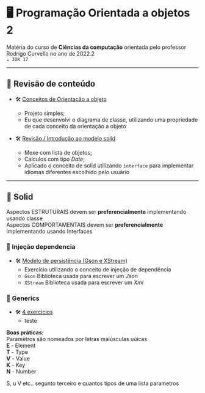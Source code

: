 # 🖥️ Programação Orientada a objetos 2

Matéria do curso de **Ciências da computação** orientada pelo professor Rodrigo Curvello no ano de 2022.2<br>
`☕ JDK 17`
____
## 📌 Revisão de conteúdo

* 🛠️ [Conceitos de Orientação a objeto](revisao_conceitos/src/main/java/revisao_pedido_produto/)
    * Projeto simples;
    * Eu que desenvolvi o diagrama de classe, utilizando uma propriedade de cada conceito da orientação a objeto

* 🛠️ [Revisão / Introdução ao modelo solid](revisao_conceitos/src/main/java/atendimento_medico/)
    * Mexe com lista de objetos;
    * Calculos com tipo _Date_;
    * Aplicado o conceito de solid utilizando `ìnterface` para implementar idiomas diferentes escolhido pelo usuário 
____
## 📌 Solid
 Aspectos ESTRUTURAIS devem ser **preferencialmente** implementando usando classe<br>
 Aspectos COMPORTAMENTAIS devem ser **preferencialmente** implementando usando Interfaces
 <br>

### 📌 Injeção dependencia
* 🛠️ [Modelo de persistência (Gson e XStream)](injecao_dependencia/)
    * Exercício utilizando o conceito de injeção de dependência
    * `Gson` Biblioteca usada para escrever um *Json* 
    * `XStream` Biblioteca usada para escrever um *Xml* 

### 📌 Generics

* 🛠️ [4 exercícios](generics)
    * teste

**Boas práticas:** <br>
 Parametros são nomeados por letras maiúsculas uúicas    <br>
**E** - Element<br>
**T** - Type<br>
**V** - Value<br>
**K** - Key<br>
**N** - Number<br>

S, u V etc.. segunto terceiro e quantos tipos de uma lista parametros